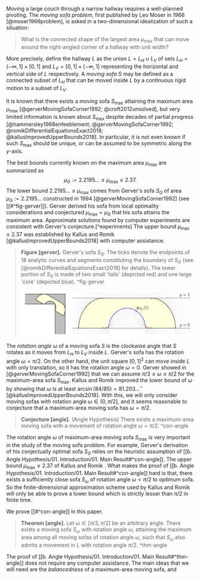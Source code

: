 Moving a large couch through a narrow hallway requires a well-planned pivoting. The _moving sofa problem_, first published by Leo Moser in 1966 [@moser1966problem], is asked in a two-dimensional idealization of such a situation: 

> What is the connected shape of the largest area $\mu_{\text{max}}$ that can move around the right-angled corner of a hallway with unit width?

More precisely, define the hallway $L$ as the union $L = L_H \cup L_V$ of sets $L_H = (-\infty, 1] \times [0, 1]$ and $L_V = [0, 1] \times (-\infty, 1]$ representing the horizontal and vertical side of $L$ respectively. A _moving sofa_ $S$ may be defined as a connected subset of $L_H$ that can be moved inside $L$ by a continuous rigid motion to a subset of $L_V$.

It is known that there exists a moving sofa $S_{\max}$ attaining the maximum area $\mu_{\text{max}}$ [@gerverMovingSofaCorner1992; @croft2012unsolved], but very limited information is known about $S_{\max}$ despite decades of partial progress [@hammersley1968enfeeblement; @gerverMovingSofaCorner1992; @romikDifferentialEquationsExact2018; @kallusImprovedUpperBounds2018]. In particular, it is not even known if such $S_{\max}$ should be unique, or can be assumed to be symmetric along the $y$-axis.

The best bounds currently known on the maximum area $\mu_{\max}$ are summarized as
$$
\mu_G := 2.2195\dots \leq \mu_{\max} \leq 2.37.
$$
The lower bound $2.2195\dots \leq \mu_{\max}$ comes from Gerver's sofa $S_G$ of area $\mu_G := 2.2195\dots$ constructed in 1994 [@gerverMovingSofaCorner1992] (see [[#^fig-gerver]]). Gerver derived his sofa from local optimality considerations and conjectured $\mu_{\max} = \mu_G$ that his sofa attains the maximum area. Approximate solutions found by computer experiments are consistent with Gerver's conjecture.[^experiments] The upper bound $\mu_{\max} \leq 2.37$ was established by Kallus and Romik [@kallusImprovedUpperBounds2018] with computer assistance.

> __Figure [gerver].__ Gerver's sofa $S_G$. The ticks denote the endpoints of 18 analytic curves and segments constituting the boundary of $S_G$ (see [@romikDifferentialEquationsExact2018] for details). The lower portion of $S_G$ is made of two small 'tails' (depicted red) and one large 'core' (depicted blue). ^fig-gerver
> 
> ![100%](images/gerver-full.svg)

The _rotation angle_ $\omega$ of a moving sofa $S$ is the clockwise angle that $S$ rotates as it moves from $L_H$ to $L_V$ inside $L$. Gerver's sofa has the rotation angle $\omega = \pi/2$. On the other hand, the unit square $[0, 1]^2$ can move inside $L$ with only translation, so it has the rotation angle $\omega = 0$. Gerver showed in [@gerverMovingSofaCorner1992] that we can assume $\pi/ 3 \leq \omega \leq \pi/2$ for the maximum-area sofa $S_{\max}$. Kallus and Romik improved the lower bound of $\omega$ by showing that $\omega$ is at least $\arcsin(84/85) = 81.203\dots^\circ$ [@kallusImprovedUpperBounds2018]. With this, we will only consider moving sofas with rotation angle $\omega \in (0, \pi/2]$, and it seems reasonable to conjecture that a maximum-area moving sofa has $\omega = \pi/2$.

> __Conjecture [angle].__ (Angle Hypothesis) There exists a maximum-area moving sofa with a movement of rotation angle $\omega = \pi/2$. ^con-angle

The rotation angle $\omega$ of maximum-area moving sofa $S_{\max}$ is very important in the study of the moving sofa problem. For example, Gerver's derivation of his conjectually optimal sofa $S_G$ relies on the heuristic assumption of [[b. Angle Hypothesis/01. Introduction/01. Main Result#^con-angle]]. The upper bound $\mu_{\max} \leq 2.37$ of Kallus and Romik . What makes the proof of [[b. Angle Hypothesis/01. Introduction/01. Main Result#^con-angle]] hard is that, there exists a sufficiently close sofa $S_\omega$ of rotation angle $\omega < \pi/2$ to optimum sofa. So the finite-dimensional approximation scheme used by Kallus and Romik will only be able to prove a lower bound which is strictly lesser than $\pi/2$ in finite time.

We prove [[#^con-angle]] in this paper.

> __Theorem [angle].__ Let $\omega \in [\pi/3, \pi/2]$ be an arbitrary angle. There exists a moving sofa $S_\omega$ with rotation angle $\omega$, attaining the maximum area among all moving sofas of rotation angle $\omega$, such that $S_\omega$ also admits a movement in $L$ with rotation angle $\pi/2$. ^thm-angle

The proof of [[b. Angle Hypothesis/01. Introduction/01. Main Result#^thm-angle]] does not require any computer assistance. The main ideas that we will need are the _balancedness_ of a maximum-area moving sofa, and 